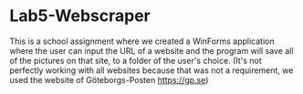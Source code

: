 # Lab5-Webscraper

This is a school assignment where we created a WinForms application where the user can input the URL of a website and the program will save 
all of the pictures on that site, to a folder of the user's choice. (It's not perfectly working with all websites because that was not a 
requirement, we used the website of Göteborgs-Posten https://gp.se)
